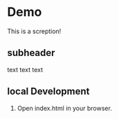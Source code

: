 # Demo


This is a screption!

## subheader


text text text 


## local Development 

1. Open index.html in your browser. 